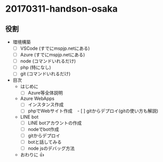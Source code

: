 # 20170311-handson-osaka

## 役割
- 環境構築
  - [ ] VSCode (すでにmspjp.netにある)
  - [ ] Azure (すでにmspjp.netにある)
  - [ ] node (コマンドいれるだけ)
  - [ ] php (特になし)
  - [ ] git (コマンドいれるだけ)
- 目次
  - はじめに
    - [ ] Azure等全体説明
  - Azure WebApps
    - [ ] インスタンス作成
    - [ ] phpでWebサイト作成
    - [ ] gitからデプロイ(gitの使い方も解説)
  - LINE bot
    - [ ] LINE botアカウントの作成
    - [ ] nodeでbot作成
    - [ ] gitからデプロイ
    - [ ] botと話してみる
    - [ ] node jsのデバッグ方法
  - おわりに :+1:
